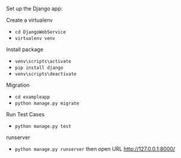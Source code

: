 Set up the Django app:

Create a virtualenv

- `cd DjangoWebService`
- `virtualenv venv`

Install package 

- `venv\scripts\activate`
- `pip install django`
- `venv\scripts\deactivate`

Migration

- `cd exampleapp`
- `python manage.py migrate`

Run Test Cases
- `python manage.py test`

runserver

- `python manage.py runserver` then open URL http://127.0.0.1:8000/

